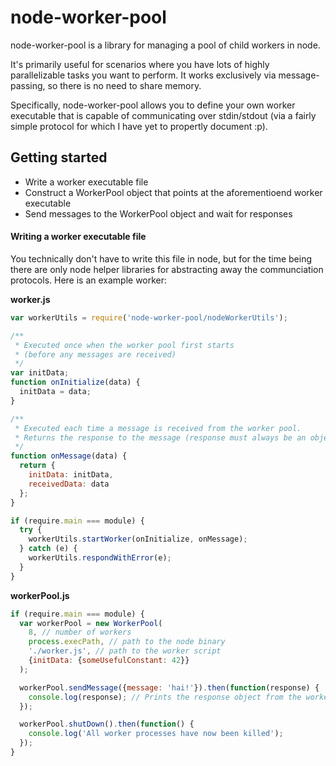 # node-worker-pool

node-worker-pool is a library for managing a pool of child workers in node.

It's primarily useful for scenarios where you have lots of highly parallelizable
tasks you want to perform. It works exclusively via message-passing, so there is
no need to share memory.

Specifically, node-worker-pool allows you to define your own worker executable
that is capable of communicating over stdin/stdout (via a fairly simple protocol
for which I have yet to propertly document :p).

## Getting started

* Write a worker executable file
* Construct a WorkerPool object that points at the aforementioend worker
  executable
* Send messages to the WorkerPool object and wait for responses

#### Writing a worker executable file

You technically don't have to write this file in node, but for the time being
there are only node helper libraries for abstracting away the communciation
protocols. Here is an example worker:

__worker.js__
```js
var workerUtils = require('node-worker-pool/nodeWorkerUtils');

/**
 * Executed once when the worker pool first starts
 * (before any messages are received)
 */
var initData;
function onInitialize(data) {
  initData = data;
}

/**
 * Executed each time a message is received from the worker pool.
 * Returns the response to the message (response must always be an object)
 */
function onMessage(data) {
  return {
    initData: initData,
    receivedData: data
  };
}

if (require.main === module) {
  try {
    workerUtils.startWorker(onInitialize, onMessage);
  } catch (e) {
    workerUtils.respondWithError(e);
  }
}
```

__workerPool.js__
```js
if (require.main === module) {
  var workerPool = new WorkerPool(
    8, // number of workers
    process.execPath, // path to the node binary
    './worker.js', // path to the worker script
    {initData: {someUsefulConstant: 42}}
  );

  workerPool.sendMessage({message: 'hai!'}).then(function(response) {
    console.log(response); // Prints the response object from the worker
  });

  workerPool.shutDown().then(function() {
    console.log('All worker processes have now been killed');
  });
}
```
